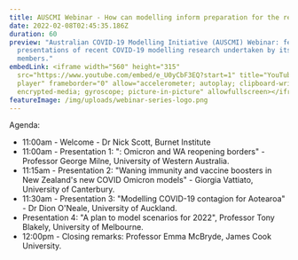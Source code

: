 ```yaml
---
title: AUSCMI Webinar - How can modelling inform preparation for the rest of 2022.
date: 2022-02-08T02:45:35.186Z
duration: 60
preview: "Australian COVID-19 Modelling Initiative (AUSCMI) Webinar: featuring
  presentations of recent COVID-19 modelling research undertaken by its
  members."
embedLink: <iframe width="560" height="315"
  src="https://www.youtube.com/embed/e_U0yCbF3EQ?start=1" title="YouTube video
  player" frameborder="0" allow="accelerometer; autoplay; clipboard-write;
  encrypted-media; gyroscope; picture-in-picture" allowfullscreen></iframe>
featureImage: /img/uploads/webinar-series-logo.png
---
```


Agenda:

* 11:00am - Welcome - Dr Nick Scott, Burnet Institute
* 11:00am - Presentation 1: ": Omicron and WA reopening borders" - Professor George Milne, University of Western Australia.
* 11:15am - Presentation 2: "Waning immunity and vaccine boosters in New Zealand's new COVID Omicron models" - Giorgia Vattiato, University of Canterbury.
* 11:30am - Presentation 3: "Modelling COVID-19 contagion for Aotearoa" - Dr Dion O'Neale, University of Auckland.
* Presentation 4: "A plan to model scenarios for 2022", Professor Tony Blakely, University of Melbourne.
* 12:00pm - Closing remarks: Professor Emma McBryde, James Cook University.